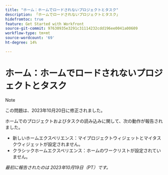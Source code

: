 ```yaml
---
title: "ホーム：ホームでロードされないプロジェクトとタスク"
description: 「ホームでロードされないプロジェクトとタスク」
hidefromtoc: true
feature: Get Started with Workfront
source-git-commit: 97630935e3291c31114232cdd196ee0041a00609
workflow-type: tm+mt
source-wordcount: '69'
ht-degree: 14%

---
```



# ホーム：ホームでロードされないプロジェクトとタスク

>[!NOTE]
>
>この問題は、2023年10月20日に修正されました。

ホームでのプロジェクトおよびタスクの読み込みに関して、次の動作が報告されました。

* 新しいホームエクスペリエンス：マイプロジェクトウィジェットとマイタスクウィジェットが設定されません。
* クラシックホームエクスペリエンス：ホームのワークリストが設定されていません。

_最初に報告されたのは 2023年10月19日（PT）です。_
